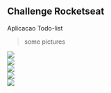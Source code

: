 ## Challenge Rocketseat

Aplicacao Todo-list

> some pictures
> <br/>

<image src="assets/readme/1.png">

<br/>

<image src="assets/readme/2.png">

<br/>

<image src="assets/readme/3.png">

<br/>

<image src="assets/readme/4.png">

<br/>

<image src="assets/readme/5.png">
